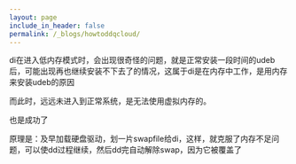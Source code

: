 ```yaml
---
layout: page
include_in_header: false
permalink: /_blogs/howtoddqcloud/
---
```

di在进入低内存模式时，会出现很奇怪的问题，就是正常安装一段时间的udeb后，可能出现再也继续安装不下去了的情况，这属于di是在内存中工作，是用内存来安装udeb的原因

而此时，远远未进入到正常系统，是无法使用虚拟内存的。

也是成功了

原理是：及早加载硬盘驱动，划一片swapfile给di，这样，就克服了内存不足问题，可以使dd过程继续，然后dd完自动解除swap，因为它被覆盖了